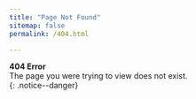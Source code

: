 ```yaml
---
title: "Page Not Found"
sitemap: false
permalink: /404.html

---
```


**404 Error**  
The page you were trying to view does not exist.  
{: .notice--danger}
